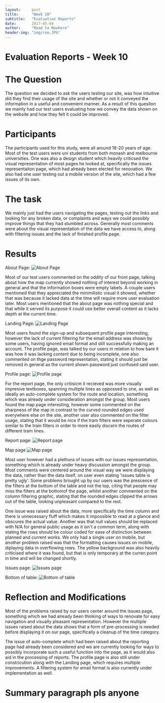 ```yaml
---
layout:     post
title:      "Week 10"
subtitle:   "Evaluation Reports"
date:       2017-05-04
author:     "Road to Nowhere"
header-img: "img/roo.JPG"
---
```


# Evaluation Reports - Week 10

# The Question

The question we decided to ask the users testing our site, was how intuitive did they find their usage of the site and whether or not it conveyed the information in a useful and convenient manner. As a result of this quesiton we mainly had our test users evaluating how we convey the data shown on the website and how they felt it could be improved.

# Participants

The participants used for this study, were all around 18-20 years of age. Most of the test users were uni students from both monash and melbourne universities. One was also a design student which heavily criticsed the visual representation of most pages he looked at, specifically the issues representaiton page, which had already been elected for renovation. We also had one user testing out a mobile version of the site, which had a few issues of its own.

# The task

We mainly just had the users navigating the pages, testing out the links and looking for any broken data, or complaints and ways we could possibly improve things that they had stumbled across. Generally most comments were about the visual representation of the data we have access to, along with filtering issues and the lack of finished profile page.

# Results

About Page:
<img src="https://github.com/phellsten/phellsten.github.io/blob/master/images/blog/week10/about.PNG" alt="About Page">

Most of our test users commented on the oddity of our front page, talking about how the map currently showed nothing of interest beyond working in general and that the information boxes were empty labels. A couple users mentioned that they appreciated the minimilistic visual it showed, whether that was because it lacked data at the time will require more user evaluation later. Most users mentioned that the about page was nothing special and that while it served its purpose it could use better overall content as it lacks depth at the current time.

Landing Page:
<img src="https://github.com/phellsten/phellsten.github.io/blob/master/images/blog/week10/Home.PNG" alt="Landing Page">

Most users found the sign-up and subsequent profile page interesting, however the lack of current filtering for the email address was shown by some users, having ignored email format and still successfully making an account. The profile page, was talked by our users in relation to how bare it was how it was lacking content due to being incomplete, one also commented on thge password representation, stating it should just be removed in general as the current shown password just confused said user.

Profile page:
<img src="https://github.com/phellsten/phellsten.github.io/blob/master/images/blog/week10/ProfileTemp.PNG" alt="Profile page">

For the report page, the only critisicm it recieved was more visually impresive textboxes, spanning multiple lines as oppossed to one, as well as ideally an auto-complete system for the route and location, something which was already under consideration amongst the group. Most users found the map page interesting, however some commented on the sharpness of the map in contrast to the curved rounded edges used everywhere else on the site, another user also commented on the filter usage, stating that it would be nice if the tram filters were seperate colours similar to the train filters in order to more easily discern the routes of different tram lines.

Report page:
<img src="https://github.com/phellsten/phellsten.github.io/blob/master/images/blog/week10/Report.PNG" alt="Report page">

Map page
<img src="https://github.com/phellsten/phellsten.github.io/blob/master/images/blog/week10/ColourIssueTram.PNG" alt="Map page">

Most user however had a plethora of issues with our issues representation, something which is already under heavy discussion amongst the group. Most comments were centered around the visual way we were displaying the data, rather than the data itself, on user even stating 'issues table is pretty ugly'. Some problems brought up by our users was the prescence of the filters at the bottom of the table and not the top, citing that people may miss the filters at the bottomof the page, whilst another commented on the column filtering graphic, stating that the rounded edges clipped the arrows out of the table, looking unpleasant compared to the rest. 

One issue was raised about the data, more specifically the time column and there is unnecessary fluff which makes it impossible to read at a glance and obscures the actual value. Another was that null values should be replaced with N/A for general public usage as it isn't a common term, along with stating the rows should be colour coded for ease of distinction between planned and current works. We only had a single user on mobile,  but another problem raised was that the formatting causes issues on mobile, diplaying data in overflowing rows. The yellow background was also heavily criticised where it was found, but that is only temporary at the curren point in time and will be changed shortly.

Issues page:
<img src="https://github.com/phellsten/phellsten.github.io/blob/master/images/blog/week10/Issues%20top.PNG" alt="Issues page">

Bottom of table:
<img src="https://github.com/phellsten/phellsten.github.io/blob/master/images/blog/week10/Issues%20bot.PNG" alt="Bottom of table">


# Reflection and Modifications
Most of the problems raised by our users center around the issues page, something which we had already been thinking of ways to renovate for easy navigation and visually pleasant representation. However the multiple issues raised about the data shows that a form of pre-processing is needed before displaying it on our page, specifically a cleanup of the time category.

The issue of auto-complete which had been raised about the reporting page had already been considered and we are currently looking for ways to possibly incorporate such a useful function into the page, as it would also aid in the processing of reports. The profile page is also still under constricution along with the Landing page, which requires multiple improvements. A filtering system for email format is also currently under implementation as well.

# Summary paragraph pls anyone


